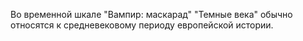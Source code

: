 Во временной шкале "Вампир: маскарад" "Темные века" обычно относятся к средневековому периоду европейской истории. 

